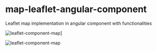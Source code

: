 # map-leaflet-angular-component
Leaflet map implementation in angular component with functionalities

![leaflet-component-map]([https://github.com/AlexFabra/map-leaflet-angular-component/blob/main/leaflet-component-map.png)]

![leaflet-component-map]([https://github.com/AlexFabra/map-leaflet-angular-component/leaflet-component-map.png])


